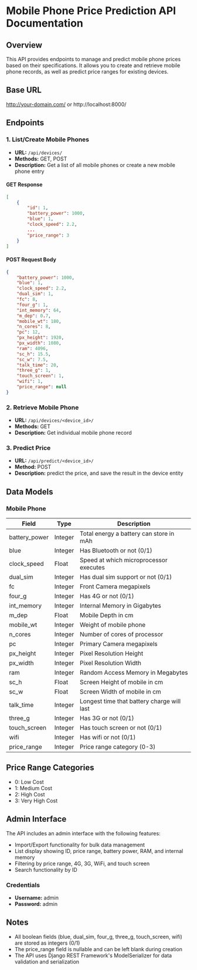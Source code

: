 # Mobile Phone Price Prediction API Documentation

## Overview
This API provides endpoints to manage and predict mobile phone prices based on their specifications. It allows you to create and retrieve mobile phone records, as well as predict price ranges for existing devices.

## Base URL
http://your-domain.com/ or http://localhost:8000/

## Endpoints

### 1. List/Create Mobile Phones
- **URL:** `/api/devices/`
- **Methods:** GET, POST
- **Description:** Get a list of all mobile phones or create a new mobile phone entry

#### GET Response
```json
[
    {
        "id": 1,
        "battery_power": 1000,
        "blue": 1,
        "clock_speed": 2.2,
        ...
        "price_range": 3
    }
]
```

#### POST Request Body
```json
{
    "battery_power": 1000,
    "blue": 1,
    "clock_speed": 2.2,
    "dual_sim": 1,
    "fc": 8,
    "four_g": 1,
    "int_memory": 64,
    "m_dep": 0.7,
    "mobile_wt": 180,
    "n_cores": 8,
    "pc": 12,
    "px_height": 1920,
    "px_width": 1080,
    "ram": 4096,
    "sc_h": 15.5,
    "sc_w": 7.5,
    "talk_time": 20,
    "three_g": 1,
    "touch_screen": 1,
    "wifi": 1,
    "price_range": null
}
```

### 2. Retrieve Mobile Phone
- **URL:** `/api/devices/<device_id>/`
- **Methods:** GET
- **Description:** Get individual mobile phone record

### 3. Predict Price
- **URL:** `/api/predict/<device_id>/`
- **Method:** POST
- **Description:** predict the price, and save the result in the device entity

## Data Models

### Mobile Phone

| Field         | Type    | Description                                    |
|---------------|---------|------------------------------------------------|
| battery_power | Integer | Total energy a battery can store in mAh        |
| blue          | Integer | Has Bluetooth or not (0/1)                     |
| clock_speed   | Float   | Speed at which microprocessor executes         |
| dual_sim      | Integer | Has dual sim support or not (0/1)             |
| fc            | Integer | Front Camera megapixels                        |
| four_g        | Integer | Has 4G or not (0/1)                           |
| int_memory    | Integer | Internal Memory in Gigabytes                   |
| m_dep         | Float   | Mobile Depth in cm                             |
| mobile_wt     | Integer | Weight of mobile phone                         |
| n_cores       | Integer | Number of cores of processor                   |
| pc            | Integer | Primary Camera megapixels                      |
| px_height     | Integer | Pixel Resolution Height                        |
| px_width      | Integer | Pixel Resolution Width                         |
| ram           | Integer | Random Access Memory in Megabytes              |
| sc_h          | Float   | Screen Height of mobile in cm                  |
| sc_w          | Float   | Screen Width of mobile in cm                   |
| talk_time     | Integer | Longest time that battery charge will last     |
| three_g       | Integer | Has 3G or not (0/1)                           |
| touch_screen  | Integer | Has touch screen or not (0/1)                 |
| wifi          | Integer | Has wifi or not (0/1)                         |
| price_range   | Integer | Price range category (0-3)                    |

## Price Range Categories
- 0: Low Cost
- 1: Medium Cost
- 2: High Cost
- 3: Very High Cost

## Admin Interface
The API includes an admin interface with the following features:
- Import/Export functionality for bulk data management
- List display showing ID, price range, battery power, RAM, and internal memory
- Filtering by price range, 4G, 3G, WiFi, and touch screen
- Search functionality by ID
### Credentials
- **Username:** admin
- **Password:** admin


## Notes
- All boolean fields (blue, dual_sim, four_g, three_g, touch_screen, wifi) are stored as integers (0/1)
- The price_range field is nullable and can be left blank during creation
- The API uses Django REST Framework's ModelSerializer for data validation and serialization
